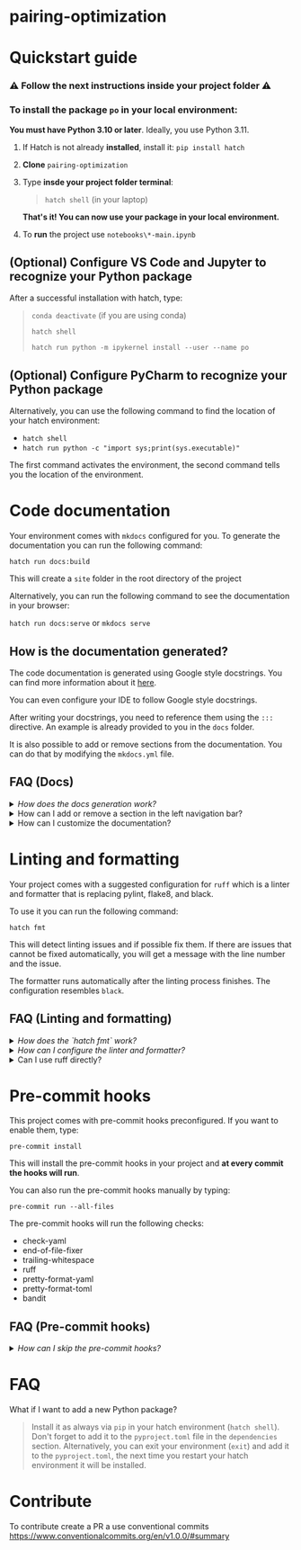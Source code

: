 # pairing-optimization

# Quickstart guide
### ⚠️ Follow the next instructions inside your project folder ⚠️


### To install the package `po` in your local environment:

**You must have Python 3.10 or later**. Ideally, you use Python 3.11.
1. If Hatch is not already **installed**, install it: `pip install hatch`

2.  **Clone** `pairing-optimization`
3. Type **insde your project folder terminal**:
    > `hatch shell` (in your laptop)

    **That's it! You can now use your package in your local environment.**

4.  To **run** the project use `notebooks\*-main.ipynb`


## (Optional) Configure VS Code and Jupyter to recognize your Python package

After a successful installation with hatch, type:
> `conda deactivate` (if you are using conda)
>
>`hatch shell`
>
> `hatch run python -m ipykernel install --user --name po`


## (Optional) Configure PyCharm to recognize your Python package

Alternatively, you can use the following command to find the location of your hatch environment:

- `hatch shell`
- `hatch run python -c "import sys;print(sys.executable)"`

The first command activates the environment, the second command tells you the location of the environment.


# Code documentation

Your environment comes with `mkdocs` configured for you. To generate the documentation you can run the following command:

`hatch run docs:build`

This will create a `site` folder in the root directory of the project

Alternatively, you can run the following command to see the documentation in your browser:

`hatch run docs:serve`
or
`mkdocs serve`


## How is the documentation generated?

The code documentation is generated using Google style docstrings. You can find more information 
about it [here](https://sphinxcontrib-napoleon.readthedocs.io/en/latest/example_google.html).

You can even configure your IDE to follow Google style docstrings.

After writing your docstrings, you need to reference them using the `:::` directive. An example is already provided
to you in the `docs` folder.

It is also possible to add or remove sections from the documentation. You can do that by modifying 
the `mkdocs.yml` file.

## FAQ (Docs)
<details>
  <summary><i>How does the docs generation work?</i></summary>
When you run `hatch run docs:build`, it will run the following command:

- `mkdocs build`

</details>

<details>
    <summary>How can I add or remove a section in the left navigation bar?</summary>
These sections are defined in the `mkdocs.yml` file. You can add or remove sections by modifying this file.
</details>

<details>
    <summary>How can I customize the documentation?</summary>
We recommend that you use our guidelines. However, you can customize the documentation by taking a 
look at the `mkdocs` documentation [here](https://www.mkdocs.org/).
</details>

# Linting and formatting

Your project comes with a suggested configuration for `ruff` which is a linter and formatter that is replacing pylint,
flake8, and black.

To use it you can run the following command:

`hatch fmt`

This will detect linting issues and if possible fix them. If there are issues that cannot be fixed automatically, 
you will get a message with the line number and the issue. 

The formatter runs automatically after the linting process finishes. The configuration resembles `black`.

## FAQ (Linting and formatting)

<details>
  <summary><i>How does the `hatch fmt` work?</i></summary>
When you run `hatch fmt`, it will run the following command:

- `ruff check --fix`
- `ruff format`

</details>
<details>
  <summary><i>How can I configure the linter and formatter?</i></summary>
You can configure the linter and formatter by modifying the `pyproject.toml` file in the `[tool.ruff]` section.
Take a look at the [ruff documentation](https://docs.astral.sh/ruff/) for more information.
</details>
<details>
<summary>Can I use ruff directly?</summary>

**Yes!** You can use ruff directly by running `ruff check` or `ruff format` in your terminal. Make sure 
you are in the hatch shell.

</details>

# Pre-commit hooks

This project comes with pre-commit hooks preconfigured. If you want to enable them,
type:

`pre-commit install`

This will install the pre-commit hooks in your project and **at every commit the hooks will run**. 

You can also run the pre-commit hooks manually by typing:

`pre-commit run --all-files`

The pre-commit hooks will run the following checks:

- check-yaml
- end-of-file-fixer
- trailing-whitespace
- ruff
- pretty-format-yaml
- pretty-format-toml
- bandit

## FAQ (Pre-commit hooks)

<details>
  <summary><i>How can I skip the pre-commit hooks?</i></summary>
You can skip the pre-commit hooks by adding the `--no-verify` flag to your git commit command. For example:
`git commit -m "My commit message" --no-verify`
</details>

# FAQ

What if I want to add a new Python package?

> Install it as always via `pip` in your hatch environment (`hatch shell`). 
> Don't forget to add it to the `pyproject.toml` file in the `dependencies` section.
> Alternatively, you can exit your environment (`exit`) and add it to the `pyproject.toml`, the 
> next time you restart your hatch environment it will be installed.

# Contribute
To contribute create a PR a use conventional commits https://www.conventionalcommits.org/en/v1.0.0/#summary